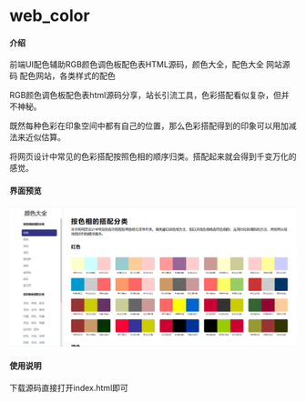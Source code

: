 # web_color

#### 介绍
前端UI配色辅助RGB颜色调色板配色表HTML源码，颜色大全，配色大全 网站源码 配色网站，各类样式的配色

RGB颜色调色板配色表html源码分享，站长引流工具，色彩搭配看似复杂，但并不神秘。

既然每种色彩在印象空间中都有自己的位置，那么色彩搭配得到的印象可以用加减法来近似估算。

将网页设计中常见的色彩搭配按照色相的顺序归类。搭配起来就会得到千变万化的感觉。

#### 界面预览
![输入图片说明](color.png)



#### 使用说明

下载源码直接打开index.html即可
